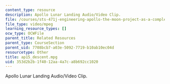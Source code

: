 ```yaml
---
content_type: resource
description: Apollo Lunar Landing Audio/Video Clip.
file: /courses/sts-471j-engineering-apollo-the-moon-project-as-a-complex-system-spring-2007/353d2b2b1f4012aa4a7ca8b692cc1020_ap15_descent.mpg
file_type: video/mpeg
learning_resource_types: []
ocw_type: OCWFile
parent_title: Related Resources
parent_type: CourseSection
parent_uid: 7708bcb7-a03e-5092-7719-b10ab10ec04d
resourcetype: Other
title: ap15_descent.mpg
uid: 353d2b2b-1f40-12aa-4a7c-a8b692cc1020
---
```

Apollo Lunar Landing Audio/Video Clip.

